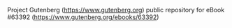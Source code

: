 Project Gutenberg (https://www.gutenberg.org) public repository for eBook #63392 (https://www.gutenberg.org/ebooks/63392)
